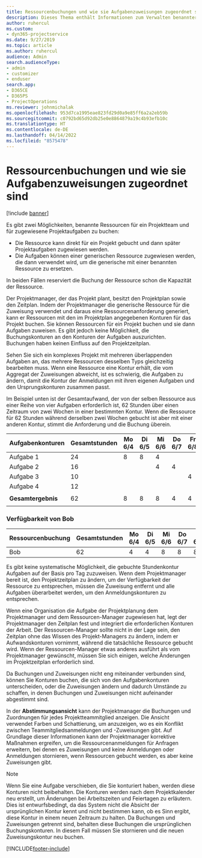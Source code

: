 ```yaml
---
title: Ressourcenbuchungen und wie sie Aufgabenzuweisungen zugeordnet sind
description: Dieses Thema enthält Informationen zum Verwalten benannter Ressourcen, Ressourcenbuchungen und Aufgabenzuweisungen sowie zu deren Beziehung zueinander.
author: ruhercul
ms.custom:
- dyn365-projectservice
ms.date: 9/27/2019
ms.topic: article
ms.author: ruhercul
audience: Admin
search.audienceType:
- admin
- customizer
- enduser
search.app:
- D365CE
- D365PS
- ProjectOperations
ms.reviewer: johnmichalak
ms.openlocfilehash: 953d7ca1995eae823fd29d0a9e85ff6a2a2eb59b
ms.sourcegitcommit: c0792bd65d92db25e0e8864879a19c4b93efb10c
ms.translationtype: HT
ms.contentlocale: de-DE
ms.lasthandoff: 04/14/2022
ms.locfileid: "8575478"
---
```

# <a name="resource-bookings-and-how-they-relate-to-task-assignments"></a>Ressourcenbuchungen und wie sie Aufgabenzuweisungen zugeordnet sind

[!include [banner](../includes/psa-now-project-operations.md)]

Es gibt zwei Möglichkeiten, benannte Ressourcen für ein Projektteam und für zugewiesene Projektaufgaben zu buchen:

- Die Ressource kann direkt für ein Projekt gebucht und dann später Projektaufgaben zugewiesen werden.
- Die Aufgaben können einer generischen Ressource zugewiesen werden, die dann verwendet wird, um die generische mit einer benannten Ressource zu ersetzen. 

In beiden Fällen reserviert die Buchung der Ressource schon die Kapazität der Ressource.

Der Projektmanager, der das Projekt plant, besitzt den Projektplan sowie den Zeitplan. Indem der Projektmanager die generische Ressource für die Zuweisung verwendet und daraus eine Ressourcenanforderung generiert, kann er Ressourcen mit den im Projektplan angegebenen Konturen für das Projekt buchen. Sie können Ressourcen für ein Projekt buchen und sie dann Aufgaben zuweisen. Es gibt jedoch keine Möglichkeit, die Buchungskonturen an den Konturen der Aufgaben auszurichten. Buchungen haben keinen Einfluss auf den Projektzeitplan.

Sehen Sie sich ein komplexes Projekt mit mehreren überlappenden Aufgaben an, das mehrere Ressourcen desselben Typs gleichzeitig bearbeiten muss. Wenn eine Ressource eine Kontur erhält, die vom Aggregat der Zuweisungen abweicht, ist es schwierig, die Aufgaben zu ändern, damit die Kontur der Anmeldungen mit ihren eigenen Aufgaben und den Ursprungskonturen zusammen passt.

Im Beispiel unten ist der Gesamtaufwand, der von der selben Ressource aus einer Reihe von vier Aufgaben erforderlich ist, 62 Stunden über einen Zeitraum von zwei Wochen in einer bestimmten Kontur. Wenn die Ressource für 62 Stunden während derselben zwei Wochen gebucht ist aber mit einer anderen Kontur, stimmt die Anforderung und die Buchung überein.

| **Aufgabenkonturen**    | **Gesamtstunden** | Mo 6/4 | Di 6/5 | Mi 6/6 | Do 6/7 | Fr 6/8 | Sa 6/9 | So 6/10 | Mo 6/11 | Di 6/12 | Mi 6/13 | Do 6/14 | Fr 6/15 |
|----------------------|-----------------|--------|--------|--------|--------|--------|--------|---------|---------|---------|---------|---------|---------|
| Aufgabe 1               | 24              | 8      | 8      | 4      |        |        |        |         |         |         | 4       |         |         |
| Aufgabe 2               | 16              |        |        | 4      | 4      |        |        |         | 8       |         |         |         |         |
| Aufgabe 3               | 10              |        |        |        |        | 4      |        |         |         | 4       |         | 2       |         |
| Aufgabe 4               | 12              |        |        |        |        |        |        |         |         |         | 4       |         | 8       |
|                      |                 |        |        |        |        |        |        |         |         |         |         |         |         |
| **Gesamtergebnis**           | 62              | 8      | 8      | 8      | 4      | 4      |        |         | 8       | 4       | 8       | 2       | 8       |
|                      |                 |        |        |        |        |        |        |         |         |         |         |

### <a name="bobs-availability"></a>Verfügbarkeit von Bob
| **Ressourcenbuchung** | **Gesamtstunden** | Mo 6/4 | Di 6/5 | Mi 6/6 | Do 6/7 | Fr 6/8 | Sa 6/9 | So 6/10 | Mo 6/11 | Di 6/12 | Mi 6/13 | Do 6/14 | Fr 6/15 |
|------------------------|-----------------|--------|--------|--------|--------|--------|--------|---------|---------|---------|---------|---------|---------|
| Bob                    | 62              | 4      | 4      | 8      | 8      | 8      |        |         | 4       | 4       | 8       | 8       | 6       |

Es gibt keine systematische Möglichkeit, die gebuchte Stundenkontur Aufgaben auf der Basis pro Tag zuzuweisen. Wenn dem Projektmanager bereit ist, den Projektzeitplan zu ändern, um der Verfügbarkeit der Ressource zu entsprechen, müssen die Zuweisung entfernt und alle Aufgaben überarbeitet werden, um den Anmeldungskonturen zu entsprechen.

Wenn eine Organisation die Aufgabe der Projektplanung dem Projektmanager und dem Ressourcen-Manager zugewiesen hat, legt der Projektmanager den Zeitplan fest und integriert die erforderlichen Konturen der Arbeit. Der Ressourcen-Manager sollte nicht in der Lage sein, den Zeitplan ohne das Wissen des Projekt-Managers zu ändern, indem er Aufwandskonturen vornimmt, während die tatsächliche Ressource gebucht wird. Wenn der Ressourcen-Manager etwas anderes ausführt als vom Projektmanager gewünscht, müssen Sie sich einigen, welche Änderungen im Projektzeitplan erforderlich sind.

Da Buchungen und Zuweisungen nicht eng miteinander verbunden sind, können Sie Konturen buchen, die sich von den Aufgabenkonturen unterscheiden, oder die Zuweisungen ändern und dadurch Umstände zu schaffen, in denen Buchungen und Zuweisungen nicht aufeinander abgestimmt sind.

In der **Abstimmungsansicht** kann der Projektmanager die Buchungen und Zuordnungen für jedes Projektteammitglied anzeigen. Die Ansicht verwendet Farben und Schattierung, um anzuzeigen, wo es ein Konflikt zwischen Teammitgliedsanmeldungen und -Zuweisungen gibt. Auf Grundlage dieser Informationen kann der Projektmanager korrektive Maßnahmen ergreifen, um die Ressourcenanmeldungen für Anfragen erweitern, bei denen es Zuweisungen und keine Anmeldungen oder Anmeldungen stornieren, wenn Ressourcen gebucht werden, es aber keine Zuweisungen gibt.

> [!NOTE]
> Wenn Sie eine Aufgabe verschieben, die Sie konturiert haben, werden diese Konturen nicht beibehalten. Die Konturen werden nach dem Projektkalender neu erstellt, um Änderungen bei Arbeitszeiten und Feiertagen zu erläutern. Dies ist entwurfsbedingt, da das System nicht die Absicht der ursprünglichen Kontur kennt und nicht bestimmen kann, ob es Sinn ergibt, diese Kontur in einem neuen Zeitraum zu halten. Da Buchungen und Zuweisungen getrennt sind, behalten diese Buchungen die ursprünglichen Buchungskonturen. In diesem Fall müssen Sie stornieren und die neuen Zuweisungskontur neu buchen.



[!INCLUDE[footer-include](../includes/footer-banner.md)]
